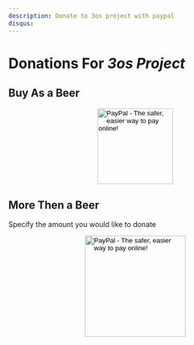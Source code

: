 ```yaml
---
description: Donate to 3os project with paypal
disqus:
---
```


# Donations For _3os Project_

## Buy As a Beer

<!-- Donation Button -->
<form action="https://www.paypal.com/cgi-bin/webscr" method="post" target="_top" align="center"><input type="hidden" name="cmd" value="_s-xclick"><input type="hidden" name="hosted_button_id" value="Q94AU5RUD4X6A"><input type="image" src="../../assets/images/about/donation/beerDonation.png" width="150px" border="0" name="submit" alt="PayPal - The safer, easier way to pay online!"></form>
<!-- Donation Button -->

## More Then a Beer

Specify the amount you would like to donate

<!-- Paypal Button - any amount -->
<form action="https://www.paypal.com/cgi-bin/webscr" method="post" target="_top" align="center"><input type="hidden" name="cmd" value="_s-xclick"><input type="hidden" name="hosted_button_id" value="MRPWZPFN84MP4"><input type="image" src="../../assets/images/about/donation/paypalDonate.png" width="200px" border="0" name="submit" alt="PayPal - The safer, easier way to pay online!"></form>
<!-- Paypal Button - any amount -->
